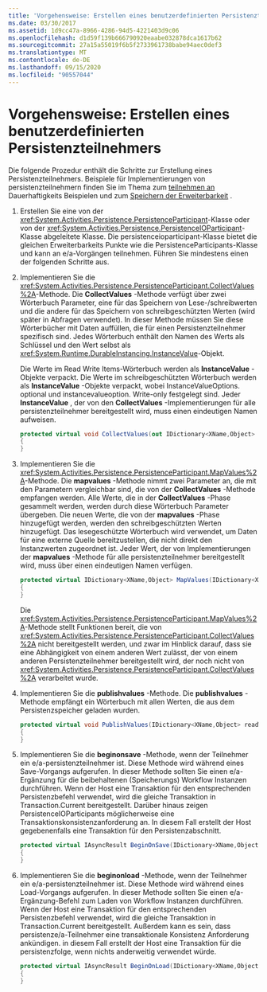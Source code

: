 ```yaml
---
title: 'Vorgehensweise: Erstellen eines benutzerdefinierten Persistenzteilnehmers'
ms.date: 03/30/2017
ms.assetid: 1d9cc47a-8966-4286-94d5-4221403d9c06
ms.openlocfilehash: d1d59f139b666790920eaabe032878dca1617b62
ms.sourcegitcommit: 27a15a55019f6b5f2733961738babe94aec0def3
ms.translationtype: MT
ms.contentlocale: de-DE
ms.lasthandoff: 09/15/2020
ms.locfileid: "90557044"
---
```

# <a name="how-to-create-a-custom-persistence-participant"></a>Vorgehensweise: Erstellen eines benutzerdefinierten Persistenzteilnehmers
Die folgende Prozedur enthält die Schritte zur Erstellung eines Persistenzteilnehmers. Beispiele für Implementierungen von persistenzteilnehmern finden Sie im Thema zum [teilnehmen an](/previous-versions/dotnet/netframework-4.0/dd699769(v=vs.100)) Dauerhaftigkeits Beispielen und zum [Speichern der Erweiterbarkeit](store-extensibility.md) .  
  
1. Erstellen Sie eine von der <xref:System.Activities.Persistence.PersistenceParticipant>-Klasse oder von der <xref:System.Activities.Persistence.PersistenceIOParticipant>-Klasse abgeleitete Klasse. Die persistenceioparticipant-Klasse bietet die gleichen Erweiterbarkeits Punkte wie die PersistenceParticipants-Klasse und kann an e/a-Vorgängen teilnehmen. Führen Sie mindestens einen der folgenden Schritte aus.  
  
2. Implementieren Sie die <xref:System.Activities.Persistence.PersistenceParticipant.CollectValues%2A>-Methode. Die **CollectValues** -Methode verfügt über zwei Wörterbuch Parameter, eine für das Speichern von Lese-/schreibwerten und die andere für das Speichern von schreibgeschützten Werten (wird später in Abfragen verwendet). In dieser Methode müssen Sie diese Wörterbücher mit Daten auffüllen, die für einen Persistenzteilnehmer spezifisch sind. Jedes Wörterbuch enthält den Namen des Werts als Schlüssel und den Wert selbst als <xref:System.Runtime.DurableInstancing.InstanceValue>-Objekt.  
  
    Die Werte im Read Write Items-Wörterbuch werden als **InstanceValue** -Objekte verpackt. Die Werte im schreibgeschützten Wörterbuch werden als **InstanceValue** -Objekte verpackt, wobei InstanceValueOptions. optional und instancevalueoption. Write-only festgelegt sind. Jeder **InstanceValue** , der von den **CollectValues** -Implementierungen für alle persistenzteilnehmer bereitgestellt wird, muss einen eindeutigen Namen aufweisen.
  
    ```csharp  
    protected virtual void CollectValues(out IDictionary<XName,Object> readWriteValues, out IDictionary<XName,Object> writeOnlyValues)
    {
    }
    ```  
  
3. Implementieren Sie die <xref:System.Activities.Persistence.PersistenceParticipant.MapValues%2A>-Methode. Die **mapvalues** -Methode nimmt zwei Parameter an, die mit den Parametern vergleichbar sind, die von der **CollectValues** -Methode empfangen werden. Alle Werte, die in der **CollectValues** -Phase gesammelt werden, werden durch diese Wörterbuch Parameter übergeben. Die neuen Werte, die von der **mapvalues** -Phase hinzugefügt werden, werden den schreibgeschützten Werten hinzugefügt.  Das lesegeschützte Wörterbuch wird verwendet, um Daten für eine externe Quelle bereitzustellen, die nicht direkt den Instanzwerten zugeordnet ist. Jeder Wert, der von Implementierungen der **mapvalues** -Methode für alle persistenzteilnehmer bereitgestellt wird, muss über einen eindeutigen Namen verfügen.  
  
    ```csharp  
    protected virtual IDictionary<XName,Object> MapValues(IDictionary<XName,Object> readWriteValues,IDictionary<XName,Object> writeOnlyValues)
    {
    }
    ```  
  
     Die <xref:System.Activities.Persistence.PersistenceParticipant.MapValues%2A>-Methode stellt Funktionen bereit, die von <xref:System.Activities.Persistence.PersistenceParticipant.CollectValues%2A> nicht bereitgestellt werden, und zwar im Hinblick darauf, dass sie eine Abhängigkeit von einem anderen Wert zulässt, der von einem anderen Persistenzteilnehmer bereitgestellt wird, der noch nicht von <xref:System.Activities.Persistence.PersistenceParticipant.CollectValues%2A> verarbeitet wurde.  
  
4. Implementieren Sie die **publishvalues** -Methode. Die **publishvalues** -Methode empfängt ein Wörterbuch mit allen Werten, die aus dem Persistenzspeicher geladen wurden.  
  
    ```csharp  
    protected virtual void PublishValues(IDictionary<XName,Object> readWriteValues)
    {
    }
    ```  
  
5. Implementieren Sie die **beginonsave** -Methode, wenn der Teilnehmer ein e/a-persistenzteilnehmer ist. Diese Methode wird während eines Save-Vorgangs aufgerufen. In dieser Methode sollten Sie einen e/a-Ergänzung für die beibehaltenen (Speicherungs) Workflow Instanzen durchführen.  Wenn der Host eine Transaktion für den entsprechenden Persistenzbefehl verwendet, wird die gleiche Transaktion in Transaction.Current bereitgestellt.  Darüber hinaus zeigen PersistenceIOParticipants möglicherweise eine Transaktionskonsistenzanforderung an. In diesem Fall erstellt der Host gegebenenfalls eine Transaktion für den Persistenzabschnitt.  
  
    ```csharp  
    protected virtual IAsyncResult BeginOnSave(IDictionary<XName,Object> readWriteValues, IDictionary<XName,Object> writeOnlyValues, TimeSpan timeout, AsyncCallback callback, Object state)
    {
    }
    ```  
  
6. Implementieren Sie die **beginonload** -Methode, wenn der Teilnehmer ein e/a-persistenzteilnehmer ist. Diese Methode wird während eines Load-Vorgangs aufgerufen. In dieser Methode sollten Sie einen e/a-Ergänzung-Befehl zum Laden von Workflow Instanzen durchführen. Wenn der Host eine Transaktion für den entsprechenden Persistenzbefehl verwendet, wird die gleiche Transaktion in Transaction.Current bereitgestellt. Außerdem kann es sein, dass persistenze/a-Teilnehmer eine transaktionale Konsistenz Anforderung ankündigen. in diesem Fall erstellt der Host eine Transaktion für die persistenzfolge, wenn nichts anderweitig verwendet würde.  
  
    ```csharp  
    protected virtual IAsyncResult BeginOnLoad(IDictionary<XName,Object> readWriteValues, TimeSpan timeout, AsyncCallback callback, Object state)
    {
    }
    ```
